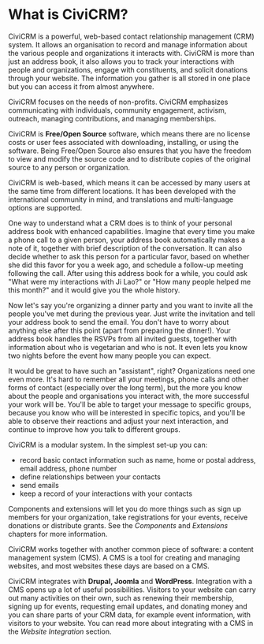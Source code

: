 # What is CiviCRM?

CiviCRM is a powerful, web-based contact relationship management (CRM)
system. It allows an organisation to record and manage information about
the various people and organizations it interacts with. CiviCRM is more
than just an address book, it also allows you to track your interactions
with people and organizations, engage with constituents, and solicit
donations through your website. The information you gather is all stored
in one place but you can access it from almost anywhere.

CiviCRM focuses on the needs of non-profits. CiviCRM emphasizes
communicating with individuals, community engagement, activism,
outreach, managing contributions, and managing memberships.

CiviCRM is **Free/Open Source** software, which means there are no
license costs or user fees associated with downloading, installing, or
using the software. Being Free/Open Source also ensures that you have
the freedom to view and modify the source code and to distribute copies
of the original source to any person or organization. 

CiviCRM is web-based, which means it can be accessed by many users at
the same time from different locations. It has been developed with the
international community in mind, and translations and multi-language
options are supported.

One way to understand what a CRM does is to think of your personal
address book with enhanced capabilities. Imagine that every time you
make a phone call to a given person, your address book automatically
makes a note of it, together with brief description of the conversation.
It can also decide whether to ask this person for a particular favor,
based on whether she did this favor for you a week ago, and schedule a
follow-up meeting following the call. After using this address book for
a while, you could ask "What were my interactions with Ji Lao?" or "How
many people helped me this month?" and it would give you the whole
history.

Now let's say you're organizing a dinner party and you want to invite
all the people you've met during the previous year. Just write the
invitation and tell your address book to send the email. You don't have
to worry about anything else after this point (apart from preparing the
dinner!). Your address book handles the RSVPs from all invited guests,
together with information about who is vegetarian and who is not. It
even lets you know two nights before the event how many people you can
expect.

It would be great to have such an "assistant", right? Organizations need
one even more. It's hard to remember all your meetings, phone calls
and other forms of contact (especially over the long term), but the more
you know about the people and organisations you interact with, the more
successful your work will be. You'll be able to target your message to
specific groups, because you know who will be interested in specific
topics, and you'll be able to observe their reactions and adjust your
next interaction, and continue to improve how you talk to different
groups.

CiviCRM is a modular system. In the simplest set-up you can:

-   record basic contact information such as name, home or postal
    address, email address, phone number
-   define relationships between your contacts 
-   send emails
-   keep a record of your interactions with your contacts

Components and extensions will let you do more things such as sign up
members for your organization, take registrations for your events,
receive donations or distribute grants. See the *Components* and
*Extensions* chapters for more information. 

CiviCRM works together with another common piece of software: a content
management system (CMS). A CMS is a tool for creating and managing
websites, and most websites these days are based on a CMS.

CiviCRM integrates with **Drupal, Joomla** and **WordPress**. Integration
with a CMS opens up a lot of useful possibilities.  Visitors to your
website can carry out many activities on their own, such as renewing
their membership, signing up for events, requesting email updates, and
donating money and you can share parts of your CRM data, for example
event information, with visitors to your website. You can read more
about integrating with a CMS in the *Website Integration* section.
